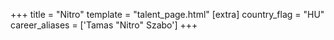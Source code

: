 +++
title = "Nitro"
template = "talent_page.html"
[extra]
country_flag = "HU"
career_aliases = ['Tamas "Nitro" Szabo']
+++
